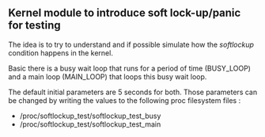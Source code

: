 ## Kernel module to introduce soft lock-up/panic for testing

The idea is to try to understand and if possible simulate how the *softlockup*
condition happens in the kernel.

Basic there is a busy wait loop that runs for a period of time (BUSY_LOOP) and a
main loop (MAIN_LOOP) that loops this busy wait loop.

The default initial parameters are 5 seconds for both. Those parameters can be
changed by writing the values to the following proc filesystem files :

* /proc/softlockup_test/softlockup_test_busy
* /proc/softlockup_test/softlockup_test_main
